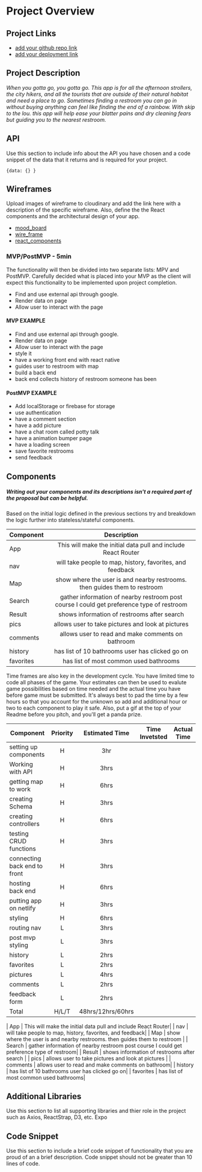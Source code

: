 # Project Overview

## Project Links

- [add your github repo link](https://github.com/brockstar512/skip_to_the_lou)
- [add your deployment link]()

## Project Description

_When you gotta go, you gotta go. This app is for all the afternoon strollers, the city hikers, and all the tourists that are outside of their natural habitat and need a place to go. Sometimes finding a restroom you can go in without buying anything can feel like finding the end of a rainbow. With skip to the lou. this app will help ease your blatter pains and dry cleaning fears but guiding you to the nearest restroom._

## API

Use this section to include info about the API you have chosen and a code snippet of the data that it returns and is required for your project. 


```
{data: {} }
```


## Wireframes

Upload images of wireframe to cloudinary and add the link here with a description of the specific wireframe. Also, define the the React components and the architectural design of your app.

- [mood_board](https://res.cloudinary.com/dq6nhmmpi/image/upload/v1588959299/project_4_mood_board_e0a1em.png)
- [wire_frame](https://res.cloudinary.com/dq6nhmmpi/image/upload/v1588959299/project_4_phone_e3qqmq.png)
- [react_components](https://res.cloudinary.com/dq6nhmmpi/image/upload/v1588960205/component_map_azly2o.png)

### MVP/PostMVP - 5min

The functionality will then be divided into two separate lists: MPV and PostMVP.  Carefully decided what is placed into your MVP as the client will expect this functionality to be implemented upon project completion.  

- Find and use external api through google.
- Render data on page 
- Allow user to interact with the page


#### MVP EXAMPLE
- Find and use external api through google.
- Render data on page 
- Allow user to interact with the page
- style it
- have a working front end with react native
- guides user to restroom with map
- build a back end
- back end collects history of restroom someone has been


#### PostMVP EXAMPLE

- Add localStorage or firebase for storage
- use authentication
- have a comment section
- have a add picture
- have a chat room called potty talk
- have a animation bumper page
- have a loading screen 
- save favorite restrooms
- send feedback

## Components
##### Writing out your components and its descriptions isn't a required part of the proposal but can be helpful.

Based on the initial logic defined in the previous sections try and breakdown the logic further into stateless/stateful components. 

| Component | Description | 
| --- | :---: |  
| App | This will make the initial data pull and include React Router| 
| nav | will take people to map, history, favorites, and feedback| 
| Map | show where the user is and nearby restrooms. then guides them to restroom | 
| Search | gather information of nearby restroom post course I could get preference type of restroom| 
| Result | shows information of restrooms after search | 
| pics | allows user to take pictures and look at pictures | 
| comments | allows user to read and make comments on bathroom|
| history | has list of 10 bathrooms user has clicked go on|
| favorites | has list of most common used bathrooms|



Time frames are also key in the development cycle.  You have limited time to code all phases of the game.  Your estimates can then be used to evalute game possibilities based on time needed and the actual time you have before game must be submitted. It's always best to pad the time by a few hours so that you account for the unknown so add and additional hour or two to each component to play it safe. Also, put a gif at the top of your Readme before you pitch, and you'll get a panda prize.

| Component | Priority | Estimated Time | Time Invetsted | Actual Time |
| --- | :---: |  :---: | :---: | :---: |
| setting up components | H | 3hr|  ||
| Working with API | H | 3hrs|  ||
| getting map to work | H | 6hrs| ||
| creating Schema| H | 3hrs|  ||
| creating controllers | H | 6hrs| ||
| testing CRUD functions | H | 3hrs| ||
| connecting back end to front| H |3hrs| ||
| hosting back end | H | 6hrs| ||
| putting app on netlify| H |3hrs| ||
| styling| H | 6hrs| |
| routing nav | L | 3hrs| |
| post mvp styling| L | 3hrs| | 
| history| L | 2hrs| |
| favorites| L | 2hrs| |
| pictures| L | 4hrs| |
| comments| L | 2hrs| |
| feedback form| L | 2hrs| |
| Total | H/L/T | 48hrs/12hrs/60hrs|  |


| App | This will make the initial data pull and include React Router| 
| nav | will take people to map, history, favorites, and feedback| 
| Map | show where the user is and nearby restrooms. then guides them to restroom | 
| Search | gather information of nearby restroom post course I could get preference type of restroom| 
| Result | shows information of restrooms after search | 
| pics | allows user to take pictures and look at pictures | 
| comments | allows user to read and make comments on bathroom|
| history | has list of 10 bathrooms user has clicked go on|
| favorites | has list of most common used bathrooms|

## Additional Libraries
 Use this section to list all supporting libraries and thier role in the project such as Axios, ReactStrap, D3, etc. 
Expo
## Code Snippet

Use this section to include a brief code snippet of functionality that you are proud of an a brief description.  Code snippet should not be greater than 10 lines of code. 

```

```
